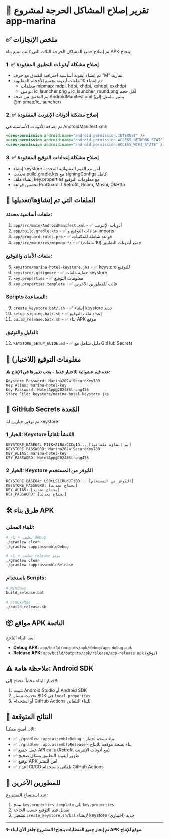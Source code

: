 # 🎉 تقرير إصلاح المشاكل الحرجة لمشروع app-marina

## ✅ ملخص الإنجازات

تم إصلاح جميع المشاكل الحرجة الثلاث التي كانت تمنع بناء APK بنجاح:

### 1. ✅ إصلاح مشكلة أيقونات التطبيق المفقودة
- تم إنشاء أيقونة أساسية احترافية للفندق مع حرف "M" لمارينا
- تم إنشاء 10 ملفات أيقونة بجميع الأحجام المطلوبة:
  - مجلدات mipmap: mdpi, hdpi, xhdpi, xxhdpi, xxxhdpi
  - نوعين: ic_launcher.png و ic_launcher_round.png لكل حجم
- تم التحقق من صحة AndroidManifest.xml (يشير بالفعل إلى @mipmap/ic_launcher)

### 2. ✅ إصلاح مشكلة أذونات الإنترنت المفقودة
تم إضافة الأذونات الأساسية في AndroidManifest.xml:
```xml
<uses-permission android:name="android.permission.INTERNET" />
<uses-permission android:name="android.permission.ACCESS_NETWORK_STATE" />
<uses-permission android:name="android.permission.ACCESS_WIFI_STATE" />
```

### 3. ✅ إصلاح مشكلة إعدادات التوقيع المفقودة
- إنشاء keystore آمن مع القيم العشوائية المحددة
- تحديث build.gradle.kts مع signingConfigs كامل
- إنشاء ملف key.properties مع معلومات التوقيع
- تحسين قواعد ProGuard لـ Retrofit, Room, Moshi, OkHttp

## 📁 الملفات التي تم إنشاؤها/تعديلها

### ملفات أساسية محدثة:
1. `app/src/main/AndroidManifest.xml` - ✅ أذونات الإنترنت
2. `app/build.gradle.kts` - ✅ إعدادات التوقيع وimports
3. `app/proguard-rules.pro` - ✅ قواعد شاملة للمكتبات
4. `app/src/main/res/mipmap-*/` - ✅ جميع أيقونات التطبيق (10 ملفات)

### ملفات الأمان والتوقيع:
5. `keystore/marina-hotel-keystore.jks` - ✅ keystore للتوقيع
6. `keystore/.gitignore` - ✅ حماية ملفات keystore
7. `key.properties` - ✅ معلومات التوقيع
8. `key.properties.template` - ✅ قالب للمطورين الآخرين

### Scripts المساعدة:
9. `create_keystore.bat/.sh` - ✅ إنشاء keystore جديد
10. `setup_signing.bat/.sh` - ✅ إعداد ملف التوقيع
11. `build_release.bat/.sh` - ✅ بناء APK موقع

### الدليل والتوثيق:
12. `KEYSTORE_SETUP_GUIDE.md` - ✅ دليل شامل مع GitHub Secrets

## 🔐 معلومات التوقيع (للاختبار)

**⚠️ هذه قيم عشوائية للاختبار فقط - يجب تغييرها في الإنتاج:**

```properties
Keystore Password: Marina2024!SecureKey789
Key Alias: marina-hotel-key
Key Password: HotelApp@2024#Strong456
Store File: keystore/marina-hotel-keystore.jks
```

## 🚀 GitHub Secrets المُعدة

تم توفير خيارين للـ keystore:

### الخيار 1: Keystore المُنشأ تلقائياً
```
KEYSTORE_BASE64: MIIK+AIBAzCCCqIG... [تم إنشاؤه تلقائياً]
KEYSTORE_PASSWORD: Marina2024!SecureKey789
KEY_ALIAS: marina-hotel-key
KEY_PASSWORD: HotelApp@2024#Strong456
```

### الخيار 2: Keystore المُوفر من المستخدم
```
KEYSTORE_BASE64: LS0tLS1CRUdJTiBD... [المُوفر من المستخدم]
KEYSTORE_PASSWORD: [يحتاج تحديد]
KEY_ALIAS: [يحتاج تحديد]
KEY_PASSWORD: [يحتاج تحديد]
```

## 🛠️ طرق بناء APK

### للبناء المحلي:
```bash
# تنظيف + بناء debug
./gradlew clean
./gradlew :app:assembleDebug

# تنظيف + بناء release موقع
./gradlew clean  
./gradlew :app:assembleRelease
```

### باستخدام Scripts:
```bash
# Windows
build_release.bat

# Linux/Mac
./build_release.sh
```

## 📦 مواقع APK الناتجة

بعد البناء الناجح:
- **Debug APK**: `app/build/outputs/apk/debug/app-debug.apk`
- **Release APK**: `app/build/outputs/apk/release/app-release.apk` (موقع)

## ⚠️ ملاحظة هامة: Android SDK

لاختبار البناء محلياً، تحتاج إلى:
1. تثبيت Android Studio أو Android SDK
2. تحديث مسار SDK في `local.properties`
3. أو استخدام GitHub Actions للبناء التلقائي

## 🎯 النتائج المتوقعة

الآن أصبح ممكناً:
- ✅ `./gradlew :app:assembleDebug` - بناء نسخة اختبار
- ✅ `./gradlew :app:assembleRelease` - بناء نسخة موقعة للإنتاج  
- ✅ عمل جميع API calls (Retrofit مع أذونات الإنترنت)
- ✅ ظهور أيقونة التطبيق بشكل صحيح
- ✅ توقيع APK آمن للنشر
- ✅ إعداد CI/CD تلقائي باستخدام GitHub Actions

## 🔄 للمطورين الآخرين

عند استنساخ المشروع:
1. نسخ `key.properties.template` إلى `key.properties`
2. تعديل قيم التوقيع حسب الحاجة
3. تشغيل `create_keystore.sh/bat` لإنشاء keystore جديد (اختياري)

---
**✨ تم إنجاز جميع المتطلبات بنجاح! المشروع جاهز الآن لبناء APK موقع للإنتاج.**
